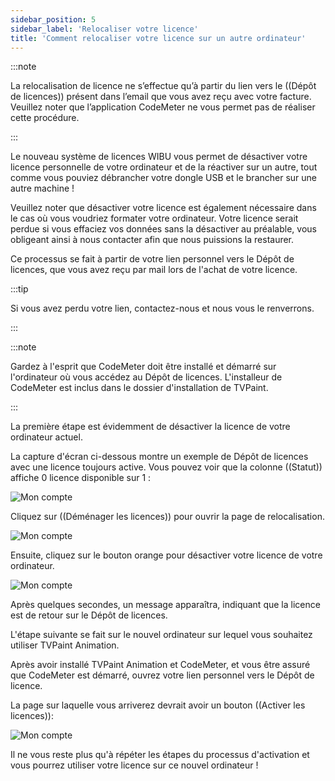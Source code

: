 ```yaml
---
sidebar_position: 5
sidebar_label: 'Relocaliser votre licence'
title: 'Comment relocaliser votre licence sur un autre ordinateur'
---
```


:::note

La relocalisation de licence ne s’effectue qu’à partir du lien vers le ((Dépôt de licences)) présent dans l’email que vous avez reçu avec votre facture. Veuillez noter que l’application CodeMeter ne vous permet pas de réaliser cette procédure.

:::

Le nouveau système de licences WIBU vous permet de désactiver votre licence personnelle de votre ordinateur et de la réactiver sur un autre, tout comme vous pouviez débrancher votre dongle USB et le brancher sur une autre machine !

Veuillez noter que désactiver votre licence est également nécessaire dans le cas où vous voudriez formater votre ordinateur. Votre licence serait perdue si vous effaciez vos données sans la désactiver au préalable, vous obligeant ainsi à nous contacter afin que nous puissions la restaurer.

Ce processus se fait à partir de votre lien personnel vers le Dépôt de licences, que vous avez reçu par mail lors de l'achat de votre licence.

:::tip

Si vous avez perdu votre lien, contactez-nous et nous vous le renverrons.

:::

:::note

Gardez à l'esprit que CodeMeter doit être installé et démarré sur l'ordinateur où vous accédez au Dépôt de licences. L'installeur de CodeMeter est inclus dans le dossier d'installation de TVPaint.

:::

La première étape est évidemment de désactiver la licence de votre ordinateur actuel.

La capture d'écran ci-dessous montre un exemple de Dépôt de licences avec une licence toujours active. Vous pouvez voir que la colonne ((Statut)) affiche 0 licence disponible sur 1 :

![Mon compte](/img/telecharger-installer/rehost-step-1.png)

Cliquez sur ((Déménager les licences)) pour ouvrir la page de relocalisation.

![Mon compte](/img/telecharger-installer/rehost-step-2.png)

Ensuite, cliquez sur le bouton orange pour désactiver votre licence de votre ordinateur.

![Mon compte](/img/telecharger-installer/rehost-step-3.png)

Après quelques secondes, un message apparaîtra, indiquant que la licence est de retour sur le Dépôt de licences.

L'étape suivante se fait sur le nouvel ordinateur sur lequel vous souhaitez utiliser TVPaint Animation.


Après avoir installé TVPaint Animation et CodeMeter, et vous être assuré que CodeMeter est démarré, ouvrez votre lien personnel vers le Dépôt de licence.

La page sur laquelle vous arriverez devrait avoir un bouton ((Activer les licences)):

![Mon compte](/img/telecharger-installer/rehost-step-4.png)

Il ne vous reste plus qu'à répéter les étapes du processus d'activation et vous pourrez utiliser votre licence sur ce nouvel ordinateur !